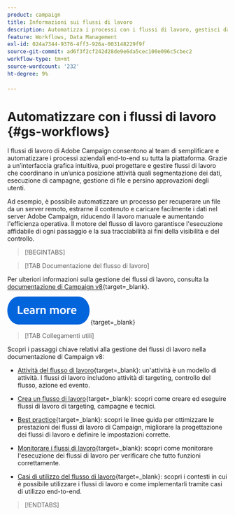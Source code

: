 ```yaml
---
product: campaign
title: Informazioni sui flussi di lavoro
description: Automatizza i processi con i flussi di lavoro, gestisci dati e tipi di pubblico, invia messaggi e altro ancora
feature: Workflows, Data Management
exl-id: 024a7344-9376-4ff3-926a-003148229f9f
source-git-commit: ad6f3f2cf242d28de9e6da5cec100e096c5cbec2
workflow-type: tm+mt
source-wordcount: '232'
ht-degree: 9%

---
```


# Automatizzare con i flussi di lavoro {#gs-workflows}

I flussi di lavoro di Adobe Campaign consentono al team di semplificare e automatizzare i processi aziendali end-to-end su tutta la piattaforma. Grazie a un’interfaccia grafica intuitiva, puoi progettare e gestire flussi di lavoro che coordinano in un’unica posizione attività quali segmentazione dei dati, esecuzione di campagne, gestione di file e persino approvazioni degli utenti.

Ad esempio, è possibile automatizzare un processo per recuperare un file da un server remoto, estrarne il contenuto e caricare facilmente i dati nel server Adobe Campaign, riducendo il lavoro manuale e aumentando l&#39;efficienza operativa. Il motore del flusso di lavoro garantisce l&#39;esecuzione affidabile di ogni passaggio e la sua tracciabilità ai fini della visibilità e del controllo.

>[!BEGINTABS]

>[!TAB Documentazione del flusso di lavoro]

Per ulteriori informazioni sulla gestione dei flussi di lavoro, consulta la [documentazione di Campaign v8](https://experienceleague.adobe.com/docs/campaign/automation/workflows/introduction/about-workflows.html?lang=it){target=_blank}.


[![immagine](../../assets/do-not-localize/learn-more-button.svg)](https://experienceleague.adobe.com/docs/campaign/automation/workflows/introduction/about-workflows.html?lang=it){target=_blank}


>[!TAB Collegamenti utili]

Scopri i passaggi chiave relativi alla gestione dei flussi di lavoro nella documentazione di Campaign v8:

* [Attività del flusso di lavoro](https://experienceleague.adobe.com/docs/campaign/automation/workflows/wf-activities/activities.html?lang=it){target=_blank}: un&#39;attività è un modello di attività. I flussi di lavoro includono attività di targeting, controllo del flusso, azione ed evento.

* [Crea un flusso di lavoro](https://experienceleague.adobe.com/docs/campaign/automation/workflows/introduction/build-a-workflow.html?lang=it){target=_blank}: scopri come creare ed eseguire flussi di lavoro di targeting, campagne e tecnici.

* [Best practice](https://experienceleague.adobe.com/docs/campaign/automation/workflows/introduction/workflow-best-practices.html?lang=it){target=_blank}: scopri le linee guida per ottimizzare le prestazioni dei flussi di lavoro di Campaign, migliorare la progettazione dei flussi di lavoro e definire le impostazioni corrette.

* [Monitorare i flussi di lavoro](https://experienceleague.adobe.com/docs/campaign/automation/workflows/monitoring-workflows/monitor-workflow-execution.html?lang=it){target=_blank}: scopri come monitorare l&#39;esecuzione dei flussi di lavoro per verificare che tutto funzioni correttamente.

* [Casi di utilizzo del flusso di lavoro](https://experienceleague.adobe.com/docs/campaign/automation/workflows/use-cases/workflow-use-cases.html?lang=it){target=_blank}: scopri i contesti in cui è possibile utilizzare i flussi di lavoro e come implementarli tramite casi di utilizzo end-to-end.


>[!ENDTABS]





<!--

Adobe Campaign uses workflows to:

* Carry out targeting campaigns. [Learn more](building-a-workflow.md#implementation-steps-)
* Build campaigns: for each campaign, the **[!UICONTROL Workflow]** tab lets you build the target and create the deliveries. [Learn more](building-a-workflow.md#campaign-workflows)
* Perform technical processes: cleanup, collecting tracking information or provisional calculations. [Learn more](building-a-workflow.md#technical-workflows)

A workflow can mean both a process definition (the workflow model, which is a representation of what is supposed to happen) and an instance of this process (a workflow instance, which is a representation of what is actually happening).

The workflow template describes the various tasks to be performed and how they are linked together. The task templates are called activities and are represented by icons. They are linked together by transitions.

![](assets/example1.png)

Each workflow contains:

* **[!UICONTROL Activities]**

  An activity describes a task template. The various activities available are represented on the diagram by icons. Each type has common properties and specific properties. For example, while all activities have a name and label, only the **[!UICONTROL Approval]** activity has an assignment.

  In a workflow diagram, a given activity can produce multiple tasks, in particular when there is a loop or recurrent (periodic) actions.

  All workflow activities are listed in [this section](about-activities.md), including use cases and samples.

* **[!UICONTROL Transitions]**

  Transitions enable you to link activities and to define their sequence. A transition links a source activity to a destination activity. There are several sorts of transitions, which depend on the source activity. Some transitions have additional parameters such as a duration, a condition or a filter.

  A transition which is not linked to a destination activity is colored orange and the arrow head is shown as a diamond.

  >[!NOTE]
  >
  >A workflow containing unterminated transitions can still be executed: a warning message will be generated and the workflow will pause once it reaches the transition but it will not generate an error. It is thus possible to start a workflow without it being finished and to add to it as you go along.

  For more information about how to build a workflow, refer to [this section](building-a-workflow.md).

* **[!UICONTROL Worktables]**

  The worktable contains all the information carried by the transition. Each workflow uses several worktables. The data conveyed in these tables can be accelerated and used throughout the workflow's life cycle, as long as it is not purged. Indeed, unneeded tables are purged each time the workflow is passivated, and possibly during the execution of the largest workflows to avoid overloading the server.

  Learn more on workflow data and tables in [this section](how-to-use-workflow-data.md).

## Key principles and best practices{#principles-workflows}

Refer to these sections to find guidance and best practices to automate processes with workflows:

* Learn more about workflow activities in [this page](how-to-use-workflow-data.md).
* Learn how to build a workflow in [this section](building-a-workflow.md).
* Discover how to use workflows to import data in Campaign in [this section](../../platform/using/import-export-workflows.md).
* Workflow best practices are detailed in [this page](workflow-best-practices.md).
* Find guidance about workflow execution in [this section](starting-a-workflow.md).
* Learn how to monitor workflows in [this page](monitoring-workflow-execution.md).
* Learn how to grant access to users to use workflows in [this page](managing-rights.md).

-->
